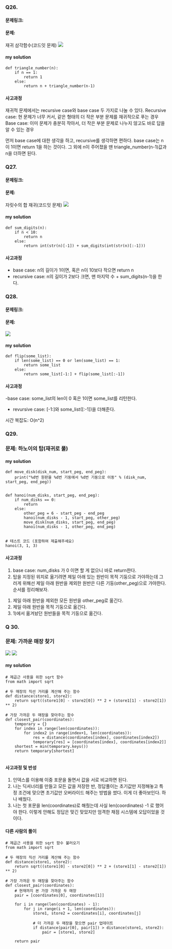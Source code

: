 ### Q26. 
#### 문제링크: 
#### 문제:
재귀 삼각함수(코드잇 문제)
![](https://images.velog.io/images/kpl5672/post/20ca2d92-8a21-4eec-8a85-0b1ce392f3c3/%E1%84%89%E1%85%B3%E1%84%8F%E1%85%B3%E1%84%85%E1%85%B5%E1%86%AB%E1%84%89%E1%85%A3%E1%86%BA%202021-04-08%20%E1%84%8B%E1%85%A9%E1%84%92%E1%85%AE%209.00.48.png)
#### my solution
```
def triangle_number(n):
    if n == 1:
        return 1
    else:
        return n + triangle_number(n-1)
```
#### 사고과정
재귀적 문제에서는 recursive case와 base case 두 가지로 나눌 수 있다.
Recursive case: 현 문제가 너무 커서, 같은 형태의 더 작은 부분 문제를 재귀적으로 푸는 경우
Base case: 이미 문제가 충분히 작아서, 더 작은 부분 문제로 나누지 않고도 바로 답을 알 수 있는 경우

먼저 base case에 대한 생각을 하고, recursive를 생각하면 편하다.
base case는 n이 1이면 return 1을 하는 것이다.
그 외에 n이 주어졌을 땐 triangle_number(n-1)값과 n을 더하면 된다.


### Q27. 
#### 문제링크: 
#### 문제:
자릿수의 합 재귀(코드잇 문제)
![](https://images.velog.io/images/kpl5672/post/20ca2d92-8a21-4eec-8a85-0b1ce392f3c3/%E1%84%89%E1%85%B3%E1%84%8F%E1%85%B3%E1%84%85%E1%85%B5%E1%86%AB%E1%84%89%E1%85%A3%E1%86%BA%202021-04-08%20%E1%84%8B%E1%85%A9%E1%84%92%E1%85%AE%209.00.48.png)
#### my solution
```
def sum_digits(n):
    if n < 10:
        return n
    else:
        return int(str(n)[-1]) + sum_digits(int(str(n)[:-1]))
```
#### 사고과정
- base case: n의 길이가 1이면, 혹은 n이 10보다 작으면 return n
- recursive case: n의 길이가 2보다 크면, 맨 마지막 수 + sum_digits(n-1)을 한다.

### Q28. 
#### 문제링크: 
#### 문제:
![](https://images.velog.io/images/kpl5672/post/3e1042f2-c661-4b09-923e-85da719a2dd9/%E1%84%89%E1%85%B3%E1%84%8F%E1%85%B3%E1%84%85%E1%85%B5%E1%86%AB%E1%84%89%E1%85%A3%E1%86%BA%202021-04-08%20%E1%84%8B%E1%85%A9%E1%84%92%E1%85%AE%2010.41.58.png)
#### my solution
```
def flip(some_list):
    if len(some_list) == 0 or len(some_list) == 1:
        return some_list
    else:
        return some_list[-1:] + flip(some_list[:-1])
```
#### 사고과정
-base case: some_list의 len이 0 혹은 1이면 some_list를 리턴한다.
- revursive case: [-1:]와 some_list([:-1])을 더해준다.

시간 복잡도:  O(n^2)


### Q29.
### 문제: 하노이의 탑(재귀로 풀)

#### my solution
```
def move_disk(disk_num, start_peg, end_peg):
    print("%d번 원판을 %d번 기둥에서 %d번 기둥으로 이동" % (disk_num, start_peg, end_peg))


def hanoi(num_disks, start_peg, end_peg):
    if num_disks == 0:
        return
    else:
        other_peg = 6 - start_peg - end_peg
        hanoi(num_disks - 1, start_peg, other_peg)
        move_disk(num_disks, start_peg, end_peg)
        hanoi(num_disks - 1, other_peg, end_peg)


# 테스트 코드 (포함하여 제출해주세요)
hanoi(3, 1, 3)
```

#### 사고과정
1. base case: num_disks 가 0 이면 할 게 없으니 바로 return한다.
2. 탑을 지정된 위치로 옮기려면 제일 아래 있는 원반이 목적 기둥으로 가야하는데 그러게 위해선 제일 아래 원반을 제외한 원반은 다른 기둥(other_peg)으로 가야한다.
순서를 정리해보자.
1) 제일 아래 원반을 제외한 모든 원반을 other_peg로 옮긴다.
2) 제일 아래 원반을 목적 기둥으로 옮긴다.
3) 1)에서 옮겨놨던 원반들을 목적 기둥으로 옮긴다.

### Q 30.
### 문제: 가까운 매장 찾기
![](https://images.velog.io/images/kpl5672/post/1bd6c248-07f0-4f1f-adaa-c5157c6d07e4/%E1%84%89%E1%85%B3%E1%84%8F%E1%85%B3%E1%84%85%E1%85%B5%E1%86%AB%E1%84%89%E1%85%A3%E1%86%BA%202021-04-11%20%E1%84%8B%E1%85%A9%E1%84%8C%E1%85%A5%E1%86%AB%208.06.11.png)
![](https://images.velog.io/images/kpl5672/post/52635ddc-8d3f-4814-ba1e-513c07e175a6/%E1%84%89%E1%85%B3%E1%84%8F%E1%85%B3%E1%84%85%E1%85%B5%E1%86%AB%E1%84%89%E1%85%A3%E1%86%BA%202021-04-11%20%E1%84%8B%E1%85%A9%E1%84%8C%E1%85%A5%E1%86%AB%208.06.15.png)

#### my solution
```
# 제곱근 사용을 위한 sqrt 함수
from math import sqrt

# 두 매장의 직선 거리를 계산해 주는 함수
def distance(store1, store2):
    return sqrt((store1[0] - store2[0]) ** 2 + (store1[1] - store2[1]) ** 2)

# 가장 가까운 두 매장을 찾아주는 함수
def closest_pair(coordinates):
    temporary = {}
    for index in range(len(coordinates)):
        for index2 in range(index+1, len(coordinates)):
            res = distance(coordinates[index], coordinates[index2])
            temporary[res] = [coordinates[index], coordinates[index2]]
    shortest = min(temporary.keys())
    return temporary[shortest]
            
```

#### 사고과정 및 반성
1. 인덱스를 이용해 이중 포문을 돌면서 값을 서로 비교하면 된다.
2. 나는 딕셔너리를 만들고 모든 값을 저장한 반, 정답풀이는 초기값만 지정해놓고 특정 조건에 맞으면 초기값만 오버라이드 해주는 방법을 썼다. 이게 더 좋아보인다. 하나 배웠다.
3. 나는 첫 포문을 len(coordinates)로 해줬는데 사실 len(coordinates) -1 로 했어야 한다. 이렇게 안해도 정답은 맞긴 맞았지만 엄격한 채점 시스템에 오답이었을 것이다.

#### 다른 사람의 풀이
```
# 제곱근 사용을 위한 sqrt 함수 불러오기
from math import sqrt

# 두 매장의 직선 거리를 계산해 주는 함수
def distance(store1, store2):
    return sqrt((store1[0] - store2[0]) ** 2 + (store1[1] - store2[1]) ** 2)

# 가장 가까운 두 매장을 찾아주는 함수
def closest_pair(coordinates):
    # 현재까지 본 가장 가까운 두 매장
    pair = [coordinates[0], coordinates[1]]
  
    for i in range(len(coordinates) - 1):
        for j in range(i + 1, len(coordinates)):
            store1, store2 = coordinates[i], coordinates[j]

            # 더 가까운 두 매장을 찾으면 pair 업데이트
            if distance(pair[0], pair[1]) > distance(store1, store2):
                pair = [store1, store2]

    return pair
```

